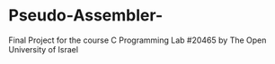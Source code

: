 # Pseudo-Assembler-
Final Project for the course C Programming Lab #20465 by The Open University of Israel
